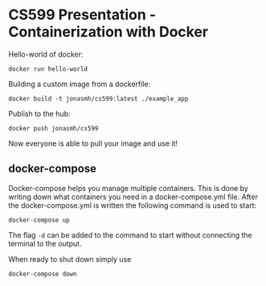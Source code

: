 # CS599 Presentation - Containerization with Docker

Hello-world of docker:

```docker run hello-world```

Building a custom image from a dockerfile:

```docker build -t jonasmh/cs599:latest ./example_app```

Publish to the hub:

```docker push jonasmh/cs599```

Now everyone is able to pull your image and use it!

## docker-compose ##

Docker-compose helps you manage multiple containers. This is done by writing down what containers you need in a docker-compose.yml file. After the docker-compose.yml is written the following command is used to start:

```docker-compose up```

The flag `-d` can be added to the command to start without connecting the terminal to the output.

When ready to shut down simply use

```docker-compose down```